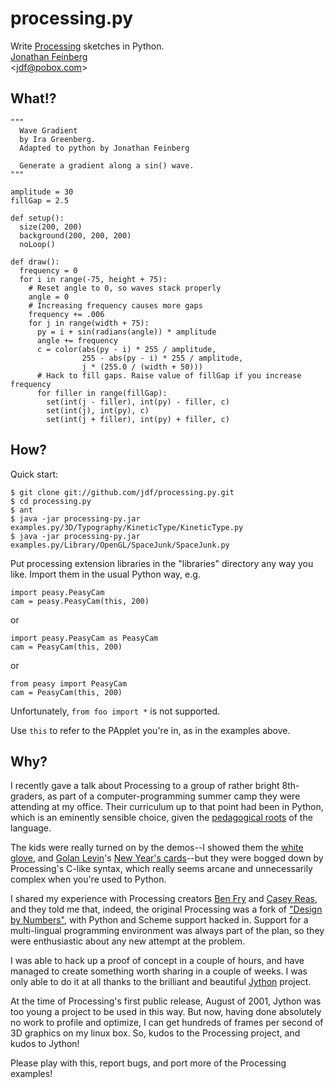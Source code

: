 # processing.py #

Write [Processing](http://processing.org) sketches in Python.    
[Jonathan Feinberg](http://mrfeinberg.com)  
&lt;[jdf@pobox.com](mailto:jdf@pobox.com)&gt;

## What!? ##


    """
      Wave Gradient 
      by Ira Greenberg.
      Adapted to python by Jonathan Feinberg  
       
      Generate a gradient along a sin() wave.
    """
    
    amplitude = 30
    fillGap = 2.5
    
    def setup():
      size(200, 200)
      background(200, 200, 200)
      noLoop()
    
    def draw():
      frequency = 0
      for i in range(-75, height + 75):
        # Reset angle to 0, so waves stack properly
        angle = 0
        # Increasing frequency causes more gaps
        frequency += .006
        for j in range(width + 75):
          py = i + sin(radians(angle)) * amplitude
          angle += frequency
          c = color(abs(py - i) * 255 / amplitude,
                    255 - abs(py - i) * 255 / amplitude,
                    j * (255.0 / (width + 50)))
          # Hack to fill gaps. Raise value of fillGap if you increase frequency
          for filler in range(fillGap):
            set(int(j - filler), int(py) - filler, c)
            set(int(j), int(py), c)
            set(int(j + filler), int(py) + filler, c)
            
## How? ##

Quick start:

    $ git clone git://github.com/jdf/processing.py.git
    $ cd processing.py
    $ ant
    $ java -jar processing-py.jar examples.py/3D/Typography/KineticType/KineticType.py
    $ java -jar processing-py.jar examples.py/Library/OpenGL/SpaceJunk/SpaceJunk.py

Put processing extension libraries in the "libraries" directory any
way you like. Import them in the usual Python way, e.g.

    import peasy.PeasyCam
    cam = peasy.PeasyCam(this, 200)

or

    import peasy.PeasyCam as PeasyCam
    cam = PeasyCam(this, 200)
    
or

    from peasy import PeasyCam
    cam = PeasyCam(this, 200)

Unfortunately, `from foo import *` is not supported.

Use `this` to refer to the PApplet you're in, as in the examples above.

## Why? ##

I recently gave a talk about Processing to a group of rather bright 8th-graders,
as part of a computer-programming summer camp they were attending at my office.
Their curriculum up to that point had been in Python, which is an eminently
sensible choice, given the 
[pedagogical roots](http://en.wikipedia.org/wiki/ABC_(programming_language))
of the language.

The kids were really turned on by the demos--I showed them the
[white glove](http://whiteglovetracking.com/), and 
[Golan Levin](http://flong.com/)'s
[New Year's cards](http://www.flong.com/storage/experience/newyear/newyear10/)--but
they were bogged down by Processing's C-like syntax, which really seems arcane
and unnecessarily complex when you're used to Python.

I shared my experience with Processing creators
[Ben Fry](http://benfry.com/) and [Casey Reas](http://reas.com/), and they
told me that, indeed, the original Processing was a fork of
["Design by Numbers"](http://dbn.media.mit.edu/), with Python and Scheme
support hacked in. Support for a multi-lingual programming
environment was always part of the plan, so they were enthusiastic
about any new attempt at the problem.

I was able to hack up a proof of concept in a couple of hours, and have
managed to create something worth sharing in a couple of weeks. I was only
able to do it at all thanks to the brilliant and beautiful
[Jython](http://www.jython.org/) project.

At the time of Processing's first public release, August of 2001,
Jython was too young a project to be used in this way. But now, having done
absolutely no work to profile and optimize, I can get hundreds of frames
per second of 3D graphics on my linux box. So, kudos to the Processing
project, and kudos to Jython!

Please play with this, report bugs, and port more of the Processing
examples!
